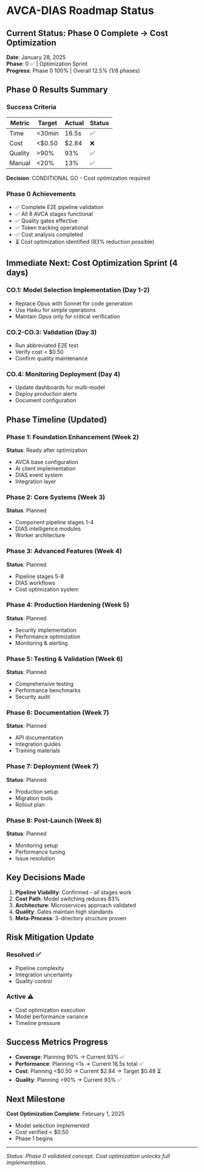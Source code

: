 # AVCA-DIAS Roadmap Status

## Current Status: Phase 0 Complete → Cost Optimization
**Date**: January 28, 2025  
**Phase**: 0 ✅ | Optimization Sprint  
**Progress**: Phase 0 100% | Overall 12.5% (1/8 phases)

## Phase 0 Results Summary

### Success Criteria
| Metric | Target | Actual | Status |
|--------|--------|--------|--------|
| Time | <30min | 16.5s | ✅ |
| Cost | <$0.50 | $2.84 | ❌ |
| Quality | >90% | 93% | ✅ |
| Manual | <20% | 13% | ✅ |

**Decision**: CONDITIONAL GO - Cost optimization required

### Phase 0 Achievements
- ✅ Complete E2E pipeline validation
- ✅ All 8 AVCA stages functional
- ✅ Quality gates effective
- ✅ Token tracking operational
- ✅ Cost analysis completed
- ⏳ Cost optimization identified (83% reduction possible)

## Immediate Next: Cost Optimization Sprint (4 days)

### CO.1: Model Selection Implementation (Day 1-2)
- Replace Opus with Sonnet for code generation
- Use Haiku for simple operations
- Maintain Opus only for critical verification

### CO.2-CO.3: Validation (Day 3)
- Run abbreviated E2E test
- Verify cost < $0.50
- Confirm quality maintenance

### CO.4: Monitoring Deployment (Day 4)
- Update dashboards for multi-model
- Deploy production alerts
- Document configuration

## Phase Timeline (Updated)

### Phase 1: Foundation Enhancement (Week 2)
**Status**: Ready after optimization
- AVCA base configuration
- AI client implementation  
- DIAS event system
- Integration layer

### Phase 2: Core Systems (Week 3)
**Status**: Planned
- Component pipeline stages 1-4
- DIAS intelligence modules
- Worker architecture

### Phase 3: Advanced Features (Week 4)
**Status**: Planned
- Pipeline stages 5-8
- DIAS workflows
- Cost optimization system

### Phase 4: Production Hardening (Week 5)
**Status**: Planned
- Security implementation
- Performance optimization
- Monitoring & alerting

### Phase 5: Testing & Validation (Week 6)
**Status**: Planned
- Comprehensive testing
- Performance benchmarks
- Security audit

### Phase 6: Documentation (Week 7)
**Status**: Planned
- API documentation
- Integration guides
- Training materials

### Phase 7: Deployment (Week 7)
**Status**: Planned
- Production setup
- Migration tools
- Rollout plan

### Phase 8: Post-Launch (Week 8)
**Status**: Planned
- Monitoring setup
- Performance tuning
- Issue resolution

## Key Decisions Made

1. **Pipeline Viability**: Confirmed - all stages work
2. **Cost Path**: Model switching reduces 83% 
3. **Architecture**: Microservices approach validated
4. **Quality**: Gates maintain high standards
5. **Meta-Process**: 3-directory structure proven

## Risk Mitigation Update

### Resolved ✅
- Pipeline complexity 
- Integration uncertainty
- Quality control

### Active ⚠️
- Cost optimization execution
- Model performance variance
- Timeline pressure

## Success Metrics Progress

- **Coverage**: Planning 90% → Current 93% ✅
- **Performance**: Planning <1s → Current 16.5s total ✅  
- **Cost**: Planning <$0.50 → Current $2.84 → Target $0.48 ⏳
- **Quality**: Planning >90% → Current 93% ✅

## Next Milestone

**Cost Optimization Complete**: February 1, 2025
- Model selection implemented
- Cost verified < $0.50
- Phase 1 begins

---
*Status: Phase 0 validated concept. Cost optimization unlocks full implementation.* 
